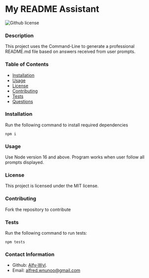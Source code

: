 # My README Assistant
  ![Github license](https://img.shields.io/badge/license-MIT-blue.svg)


  ### Description 

  This project uses the Command-Line to generate a professional README.md file based on answers received from user prompts.

  ### Table of Contents

  * [Installation](#Installation)
  * [Usage](#Usage)
  * [License](#license)
  * [Contributing](#Contributing)
  * [Tests](#Tests)
  * [Questions](#Contact-Information)
  
  ### Installation
  Run the following command to install required dependencies

  ```
  npm i
  ```

  ### Usage

  Use Node version 16 and above. 
  Program works when user follow all prompts displayed.

  ### License

  This project is licensed under the MIT license.

  ### Contributing

  Fork the repository to contribute

  ### Tests
  Run the following command to run tests:
  
  ```
  npm tests
  ```

  ### Contact Information

  * Github: [Alfy-Wyl](https://github.com/Alfy-Wyl).
  * Email: alfred.wnunoo@gmail.com

